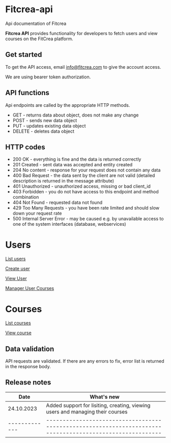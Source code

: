 # Fitcrea-api
Api documentation of Fitcrea

<strong>Fitcrea API</strong> provides functionality for developers to fetch users and view courses on the FitCrea platform.

## Get started

To get the API access, email info@fitcrea.com to give the account access.

We are using bearer token authorization.

## API functions

Api endpoints are called by the appropriate HTTP methods.

* GET - returns data about object, does not make any change
* POST - sends new data object
* PUT - updates existing data object
* DELETE - deletes data object

## HTTP codes

* 200 OK - everything is fine and the data is returned correctly
* 201 Created - sent data was accepted and entity created
* 204 No content - response for your request does not contain any data
* 400 Bad Request - the data sent by the client are not valid (detailed description is returned in the message attribute)
* 401 Unauthorized - unauthorized access, missing or bad client_id
* 403 Forbidden - you do not have access to this endpoint and method combination
* 404 Not Found - requested data not found
* 429 Too Many Requests - you have been rate limited and should slow down your request rate
* 500 Internal Server Error - may be caused e.g. by unavailable access to one of the system interfaces (database, webservices)

# Users

[List users](/docs/list_users.md)

[Create user](/docs/create_user.md.md)

[View User](/docs/view_user.md.md)

[Manager User Courses](/docs/manage_user_courses.md.md)

# Courses

[List courses](/docs/list_courses.md)

[View course](/docs/view_course.md)


## Data validation

API requests are validated. If there are any errors to fix, error list is returned in the response body.


## Release notes

| Date        |    What's new                                                                                           |
|-------------|---------------------------------------------------------------------------------------------------------|
| 24.10.2023  |    Added support for lisiting, creating, viewing users and managing their courses                       |
|-------------|---------------------------------------------------------------------------------------------------------|
